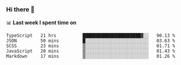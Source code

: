 ### Hi there 👋

<!--
**DBvc/DBvc** is a ✨ _special_ ✨ repository because its `README.md` (this file) appears on your GitHub profile.

Here are some ideas to get you started:

- 🔭 I’m currently working on ...
- 🌱 I’m currently learning ...
- 👯 I’m looking to collaborate on ...
- 🤔 I’m looking for help with ...
- 💬 Ask me about ...
- 📫 How to reach me: ...
- 😄 Pronouns: ...
- ⚡ Fun fact: ...
-->

📊 **Last week I spent time on**
<!--START_SECTION:waka-->
```text
TypeScript   21 hrs          ██████████████████████▓░░   90.13 % 
JSON         50 mins         █░░░░░░░░░░░░░░░░░░░░░░░░   03.63 % 
SCSS         23 mins         ▒░░░░░░░░░░░░░░░░░░░░░░░░   01.71 % 
JavaScript   20 mins         ▒░░░░░░░░░░░░░░░░░░░░░░░░   01.43 % 
Markdown     17 mins         ▒░░░░░░░░░░░░░░░░░░░░░░░░   01.26 % 
```
<!--END_SECTION:waka-->
